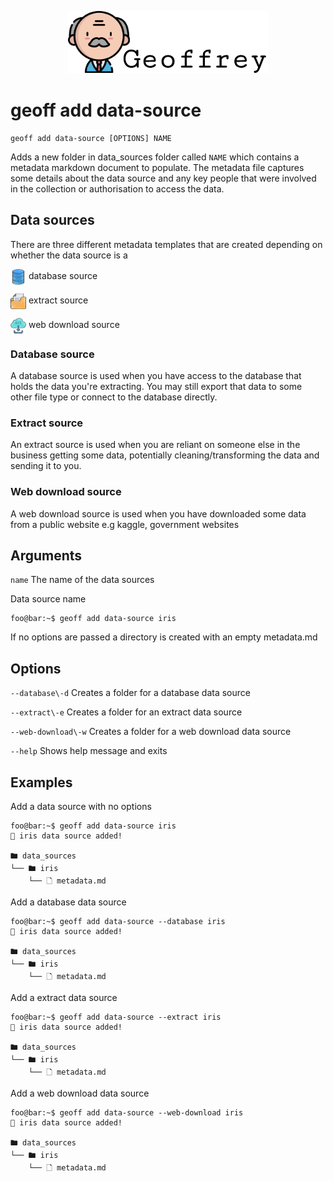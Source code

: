 <p align="center">
    <img src="../../static/images/geoffrey-logo.png">
</p>

# geoff add data-source

```shell
geoff add data-source [OPTIONS] NAME
```

Adds a new folder in data_sources folder called `NAME` which contains a metadata markdown document to populate. The metadata file captures some details about the data source and any key people that were involved in the collection or authorisation to access the data.

## Data sources

There are three different metadata templates that are created depending on whether the data source is a 

<img src="../../static/images/db.png" height="25px" width="25px" style="vertical-align: middle;"> database source  
  
<img src="../../static/images/folder.png" height="25px" width="25px" style="vertical-align: middle;"> extract source  
  
<img src="../../static/images/cloud-download.png" height="25px" width="25px" style="vertical-align: middle;"> 
web download source

### Database source
A database source is used when you have access to the database that holds the data you're extracting. You may still export that data to some other file type or connect to the database directly.

### Extract source
An extract source is used when you are reliant on someone else in the business getting some data, potentially cleaning/transforming the data and sending it to you.

### Web download source
A web download source is used when you have downloaded some data from a public website e.g kaggle, government websites

## Arguments

`name`
The name of the data sources

Data source name

```shell
foo@bar:~$ geoff add data-source iris
```

If no options are passed a directory is created with an empty metadata.md

## Options

`--database\-d`
Creates a folder for a database data source 

`--extract\-e`
Creates a folder for an extract data source 

`--web-download\-w`
Creates a folder for a web download data source 

`--help`
Shows help message and exits

## Examples

Add a data source with no options

```shell
foo@bar:~$ geoff add data-source iris
🎯 iris data source added!

🖿 data_sources
└── 🖿 iris
    └── 🗋 metadata.md
```

Add a database data source

```shell
foo@bar:~$ geoff add data-source --database iris
🎯 iris data source added!

🖿 data_sources
└── 🖿 iris
    └── 🗋 metadata.md
```

Add a extract data source

```shell
foo@bar:~$ geoff add data-source --extract iris
🎯 iris data source added!

🖿 data_sources
└── 🖿 iris
    └── 🗋 metadata.md
```

Add a web download data source

```shell
foo@bar:~$ geoff add data-source --web-download iris
🎯 iris data source added!

🖿 data_sources
└── 🖿 iris
    └── 🗋 metadata.md
```